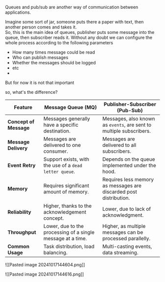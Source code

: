 
Queues and pub/sub are another way of communication between applications.


Imagine some sort of jar, someone puts there a paper with text, then another person comes and takes it.   
So, this is the main idea of queues, publisher puts some message into the queue, then subscriber reads it. Without any doubt we can configure the whole process according to the following parameters 

- How many times message could be read
- Who can publish messages
- Whether the messages should be logged 
- etc
- 
But for now it is not that important


so, what's the difference?


| Feature                | Message Queue (MQ)                                          | Publisher-Subscriber (Pub-Sub)                                      |
| ---------------------- | ----------------------------------------------------------- | ------------------------------------------------------------------- |
| **Concept of Message** | Messages generally have a specific destination.             | Messages, also known as `events`, are sent to multiple subscribers. |
| **Message Delivery**   | Messages are delivered to one consumer.                     | Messages are delivered to all subscribers.                          |
| **Event Retry**        | Support exists, with the use of a `dead letter queue`.      | Depends on the queue implemented under the hood.                    |
| **Memory**             | Requires significant amount of memory.                      | Requires less memory as messages are discarded post distribution.   |
| **Reliability**        | Higher, thanks to the acknowledgement concept.              | Lower, due to lack of acknowledgment.                               |
| **Throughput**         | Lower, due to the processing of a single message at a time. | Higher, as multiple messages can be processed parallelly.           |
| **Common Usage**       | Task distribution, load balancing.                          | Multi-casting events, data streaming.                               |
![[Pasted image 20241017144604.png]]


![[Pasted image 20241017144616.png]]